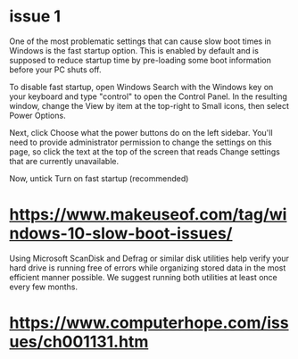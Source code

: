 # issue 1

One of the most problematic settings that can cause slow boot times in Windows is the fast startup option. This is enabled by default and is supposed to reduce startup time by pre-loading some boot information before your PC shuts off.

To disable fast startup, open Windows Search with the Windows key on your keyboard and type "control" to open the Control Panel. In the resulting window, change the View by item at the top-right to Small icons, then select Power Options.

Next, click Choose what the power buttons do on the left sidebar. You'll need to provide administrator permission to change the settings on this page, so click the text at the top of the screen that reads Change settings that are currently unavailable.

Now, untick Turn on fast startup (recommended)

# https://www.makeuseof.com/tag/windows-10-slow-boot-issues/

Using Microsoft ScanDisk and Defrag or similar disk utilities help verify your hard drive is running free of errors while organizing stored data in the most efficient manner possible. We suggest running both utilities at least once every few months.

# https://www.computerhope.com/issues/ch001131.htm
